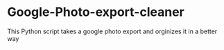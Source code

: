 # Google-Photo-export-cleaner
This Python script takes a google photo export and orginizes it in a better way
